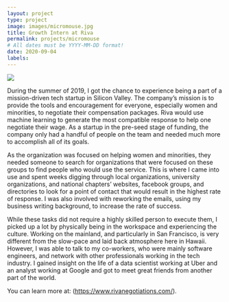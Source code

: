 ```yaml
---
layout: project
type: project
image: images/micromouse.jpg
title: Growth Intern at Riva
permalink: projects/micromouse
# All dates must be YYYY-MM-DD format!
date: 2020-09-04
labels:
---
```


<div class="ui small rounded images">
  <img class="ui image" src="../images/micromouse-robot.png">

</div>

During the summer of 2019, I got the chance to experience being a part of a mission-driven tech startup in Silicon Valley. The company’s mission is to provide the tools and encouragement for everyone, especially women and minorities, to negotiate their compensation packages. Riva would use machine learning to generate the most compatible response to help one negotiate their wage. As a startup in the pre-seed stage of funding, the company only had a handful of people on the team and needed much more to accomplish all of its goals. 

As the organization was focused on helping women and minorities, they needed someone to search for organizations that were focused on these groups to find people who would use the service. This is where I came into use and spent weeks digging through local organizations, university organizations, and national chapters’ websites, facebook groups, and directories to look for a point of contact that would result in the highest rate of response. I was also involved with reworking the emails, using my business writing background, to increase the rate of success. 

While these tasks did not require a highly skilled person to execute them, I picked up a lot by physically being in the workspace and experiencing the culture. Working on the mainland, and particularly in San Francisco, is very different from the slow-pace and laid back atmosphere here in Hawaii. However, I was able to talk to my co-workers, who were mainly software engineers, and network with other professionals working in the tech industry. I gained insight on the life of a data scientist working at Uber and an analyst working at Google and got to meet great friends from another part of the world. 


You can learn more at: (https://www.rivanegotiations.com/).



